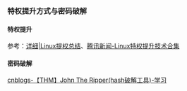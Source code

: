 

### 特权提升方式与密码破解

#### 特权提升

参考：[详细|Linux提权总结](https://blog.csdn.net/st3pby/article/details/127718846)、[腾讯新闻-Linux特权提升技术合集](https://view.inews.qq.com/k/20211015A001PB00?web_channel=wap&openApp=false)

#### 密码破解

[cnblogs-【THM】John The Ripper(hash破解工具)-学习](https://www.cnblogs.com/Hekeats-L/archive/2022/09/30/16745318.html)
